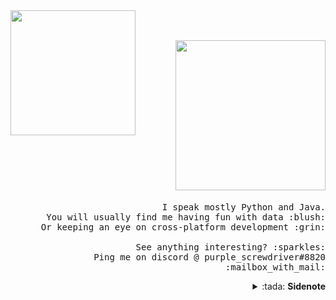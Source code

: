 <img src="https://i.ibb.co/hm8Bw9f/oie-28233854-Ml-SToqr-T.gif" width="200px" align="left">
<p align="right">
  <br><br>
  <img src="https://i.ibb.co/sWLQYnP/Screenshot-from-2020-07-29-01-54-58.png" width="240px">
  <samp>
    <br><br>I speak mostly Python and Java.
    <br>You will usually find me having fun with data :blush:
    <br>Or keeping an eye on cross-platform development :grin:
    <br><br>See anything interesting? :sparkles:
    <br>Ping me on discord @ purple_screwdriver#8820 :mailbox_with_mail:
  </samp>
  
  <details align="right">
    <summary>:tada: <b>Sidenote</b></summary>
    <samp>
      <br>I love sidenotes, and I also love DotA 2. Would love to have an intellectual discussion on why <em>Bounty Hunter</em> is the best hero in the game. <img src="https://i.ibb.co/wKB8V99/Emoticon-money.gif" width="15px">
    </samp>
  </details>
</p>

